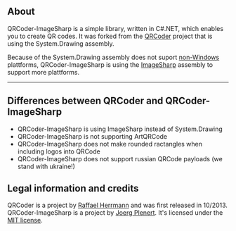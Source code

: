 ## About

QRCoder-ImageSharp is a simple library, written in C#.NET, which enables you to create QR codes. 
It was forked from the [QRCoder](https://github.com/codebude/QRCoder) project that is using the System.Drawing assembly.

Because of the System.Drawing assembly does not suport [non-Windows](https://docs.microsoft.com/en-us/dotnet/core/compatibility/core-libraries/6.0/system-drawing-common-windows-only) plattforms, QRCoder-ImageSharp is using the [ImageSharp](https://github.com/SixLabors/ImageSharp) assembly to support more plattforms.

***

## Differences between QRCoder and QRCoder-ImageSharp

- QRCoder-ImageSharp is using ImageSharp instead of System.Drawing
- QRCoder-ImageSharp is not supporting ArtQRCode
- QRCoder-ImageSharp does not make rounded ractangles when including logos into QRCode
- QRCoder-ImageSharp does not support russian QRCode payloads (we stand with ukraine!)

## Legal information and credits

QRCoder is a project by [Raffael Herrmann](https://raffaelherrmann.de) and was first released in 10/2013.
QRCoder-ImageSharp is a project by [Joerg Plenert](https://plenert.net). It's licensed under the [MIT license](https://github.com/JPlenert/QRCoder.ImageSharp/blob/master/license.txt).